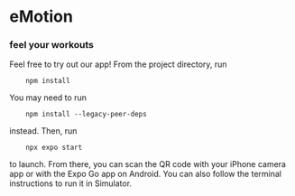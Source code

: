 # eMotion
### feel your workouts

Feel free to try out our app! From the project directory, run
```
    npm install
```
You may need to run
```
    npm install --legacy-peer-deps
```
instead. Then, run
```
    npx expo start
```
to launch. From there, you can scan the QR code with your iPhone camera app or with the Expo Go app on Android. You can also follow the terminal instructions to run it in Simulator.

